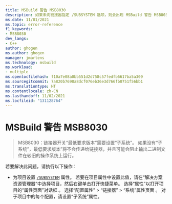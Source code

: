 ```yaml
---
title: MSBuild 警告 MSB8030
description: 如果未向链接器指定 /SUBSYSTEM 选项，则会出现 MSBuild 警告 MSB8030。
ms.date: 11/01/2021
ms.topic: error-reference
f1_keywords:
- MSB8030
dev_langs:
- C++
author: ghogen
ms.author: ghogen
manager: jmartens
ms.technology: msbuild
ms.workload:
- multiple
ms.openlocfilehash: f10a7e08a0bb551d2d758c57fedfb6617ba5a309
ms.sourcegitcommit: 7a820b7698a8dcf076eb36e3d766fb0751f56bb1
ms.translationtype: HT
ms.contentlocale: zh-CN
ms.lasthandoff: 11/02/2021
ms.locfileid: "131128764"
---
```

# <a name="msbuild-warning-msb8030"></a>MSBuild 警告 MSB8030

> MSB8030：链接器开关“最低要求版本”需要设置“子系统”。  如果没有“子系统”，最低要求版本”将不会传递给链接器，并且可能会阻止输出二进制文件在较旧的操作系统上运行。

若要解决此问题，请执行以下操作：

- 为项目设置 [`/SUBSYSTEM`](/cpp/build/reference/subsystem-specify-subsystem) 属性。 若要在项目属性中设置此值，请在“解决方案资源管理器”中选择项目，然后右键单击打开快捷菜单。 选择“属性”以打开项目的“属性页面”对话框 。 选择“配置属性” > “链接器” > “系统”属性页面  。 对于项目中的每个配置，请设置“子系统”属性。
